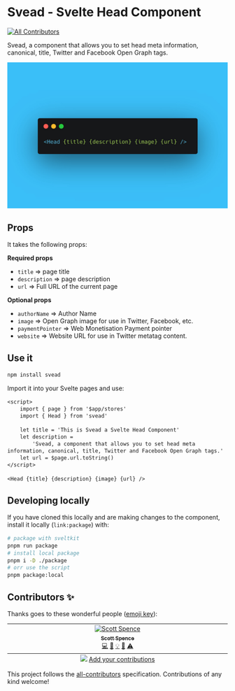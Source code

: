 # Svead - Svelte Head Component

<!-- ALL-CONTRIBUTORS-BADGE:START - Do not remove or modify this section -->
[![All Contributors](https://img.shields.io/badge/all_contributors-1-orange.svg?style=flat-square)](#contributors-)
<!-- ALL-CONTRIBUTORS-BADGE:END -->

Svead, a component that allows you to set head meta information,
canonical, title, Twitter and Facebook Open Graph tags.

![svead](.github/svead.jpg)

## Props

It takes the following props:

**Required props**

- `title` => page title
- `description` => page description
- `url` => Full URL of the current page

**Optional props**

- `authorName` => Author Name
- `image` => Open Graph image for use in Twitter, Facebook, etc.
- `paymentPointer` => Web Monetisation Payment pointer
- `website` => Website URL for use in Twitter metatag content.

## Use it

```bash
npm install svead
```

Import it into your Svelte pages and use:

```svelte
<script>
	import { page } from '$app/stores'
	import { Head } from 'svead'

	let title = 'This is Svead a Svelte Head Component'
	let description =
		'Svead, a component that allows you to set head meta information, canonical, title, Twitter and Facebook Open Graph tags.'
	let url = $page.url.toString()
</script>

<Head {title} {description} {image} {url} />
```

## Developing locally

If you have cloned this locally and are making changes to the
component, install it locally (`link:package`) with:

```bash
# package with sveltkit
pnpm run package
# install local package
pnpm i -D ./package
# orr use the script
pnpm package:local
```

## Contributors ✨

Thanks goes to these wonderful people
([emoji key](https://allcontributors.org/docs/en/emoji-key)):

<!-- ALL-CONTRIBUTORS-LIST:START - Do not remove or modify this section -->
<!-- prettier-ignore-start -->
<!-- markdownlint-disable -->
<table>
  <tbody>
    <tr>
      <td align="center" valign="top" width="14.28%"><a href="https://scottspence.com/"><img src="https://avatars.githubusercontent.com/u/234708?v=4?s=100" width="100px;" alt="Scott Spence"/><br /><sub><b>Scott Spence</b></sub></a><br /><a href="https://github.com/spences10/svead/commits?author=spences10" title="Code">💻</a> <a href="https://github.com/spences10/svead/commits?author=spences10" title="Documentation">📖</a> <a href="#example-spences10" title="Examples">💡</a> <a href="#maintenance-spences10" title="Maintenance">🚧</a> <a href="https://github.com/spences10/svead/commits?author=spences10" title="Tests">⚠️</a></td>
    </tr>
  </tbody>
  <tfoot>
    <tr>
      <td align="center" size="13px" colspan="7">
        <img src="https://raw.githubusercontent.com/all-contributors/all-contributors-cli/1b8533af435da9854653492b1327a23a4dbd0a10/assets/logo-small.svg">
          <a href="https://all-contributors.js.org/docs/en/bot/usage">Add your contributions</a>
        </img>
      </td>
    </tr>
  </tfoot>
</table>

<!-- markdownlint-restore -->
<!-- prettier-ignore-end -->

<!-- ALL-CONTRIBUTORS-LIST:END -->

This project follows the
[all-contributors](https://github.com/all-contributors/all-contributors)
specification. Contributions of any kind welcome!
